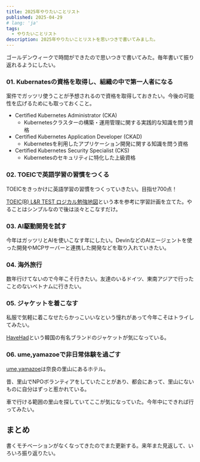 ```yaml
---
title: 2025年やりたいことリスト
published: 2025-04-29
# lang: 'ja'
tags: 
  - やりたいことリスト
description: 2025年やりたいことリストを思いつきで書いてみました。
---
```


ゴールデンウィークで時間ができたので思いつきで書いてみた。毎年書いて振り返れるようにしたい。

### 01. Kubernatesの資格を取得し、組織の中で第一人者になる

案件でガッツリ使うことが予想されるので資格を取得しておきたい。今後の可能性を広げるためにも取っておくこと。

- Certified Kubernetes Administrator (CKA)
  - Kubernetesクラスターの構築・運用管理に関する実践的な知識を問う資格
- Certified Kubernetes Application Developer (CKAD)
  - Kubernetesを利用したアプリケーション開発に関する知識を問う資格
- Certified Kubernetes Security Specialist (CKS)
  - Kubernetesのセキュリティに特化した上級資格

### 02. TOEICで英語学習の習慣をつくる

TOEICをきっかけに英語学習の習慣をつくっていきたい。目指せ700点！

[TOEIC(R) L&R TEST ロジカル勉強地図](https://amzn.asia/d/4glkue6)という本を参考に学習計画を立てた。やることはシンプルなので後は淡々とこなすだけ。

### 03. AI駆動開発を試す

今年はガッツリとAIを使いこなす年にしたい。DevinなどのAIエージェントを使った開発やMCPサーバーと連携した開発などを取り入れていきたい。

### 04. 海外旅行

数年行けてないので今年こそ行きたい。友達のいるドイツ、東南アジアで行ったことのないベトナムに行きたい。

### 05. ジャケットを着こなす

私服で気軽に着こなせたらかっこいいなという憧れがあって今年こそはトライしてみたい。

[HaveHad](https://havehad-tokyo.imweb.me/?redirect=no)という韓国の有名ブランドのジャケットが気になっている。

### 06. ume,yamazoeで非日常体験を過ごす

[ume,yamazoe](https://www.ume-yamazoe.com/)は奈良の里山にあるホテル。

昔、里山でNPOボランティアをしていたことがあり、都会にあって、里山にないものに自分はずっと惹かれている。

車で行ける範囲の里山を探していてここが気になっていた。今年中にできれば行ってみたい。

## まとめ

書くモチベーションがなくなってきたのでまた更新する。来年また見返して、いろいろ振り返りたい。